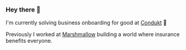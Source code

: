 ### Hey there 👋

I'm currently solving business onboarding for good at [Condukt](https://condukt.co/) 🚀

Previously I worked at [Marshmallow](https://www.marshmallow.com/) building a world where insurance benefits everyone. 
<!--
**PTrabuco/PTrabuco** is a ✨ _special_ ✨ repository because its `README.md` (this file) appears on your GitHub profile.

Here are some ideas to get you started:

- 🔭 I’m currently working on ...
- 🌱 I’m currently learning ...
- 👯 I’m looking to collaborate on ...
- 🤔 I’m looking for help with ...
- 💬 Ask me about ...
- 📫 How to reach me: ...
- 😄 Pronouns: ...
- ⚡ Fun fact: ...
-->
